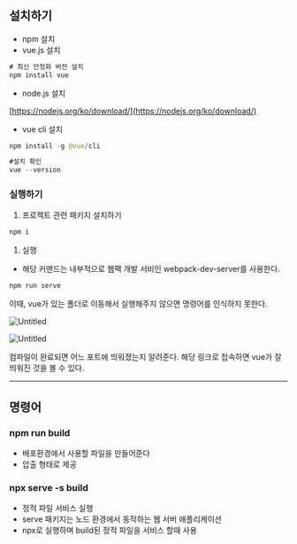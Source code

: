 ## 설치하기

- npm 설치
- vue.js 설치

```java
# 최신 안정화 버전 설치
npm install vue
```

- node.js 설치

[https://nodejs.org/ko/download/](https://nodejs.org/ko/download/)

- vue cli 설치

```java
npm install -g @vue/cli

#설치 확인
vue --version
```

### 실행하기

1. 프로젝트 관련 패키지 설치하기

```java
npm i 
```

1. 실행
- 해당 커맨드는 내부적으로 웹팩 개발 서비인 webpack-dev-server를 사용한다.

```java
npm run serve
```

이때, vue가 있는 폴더로 이동해서 실행해주지 않으면 명령어를 인식하지 못한다. 

![Untitled](https://s3-us-west-2.amazonaws.com/secure.notion-static.com/851f8d54-389d-4434-a97d-feef684699a4/Untitled.png)

![Untitled](https://s3-us-west-2.amazonaws.com/secure.notion-static.com/14d70f43-ec12-4832-9c54-0562d7fc3ee6/Untitled.png)

컴파일이 완료되면 어느 포트에 띄워졌는지 알려준다. 해당 링크로 접속하면 vue가 잘 띄워진 것을 볼 수 있다. 

---

## 명령어

### npm run build

- 배포환경에서 사용할 파일을 만들어준다
- 압출 형태로 제공

### npx serve -s build

- 정적 파일 서비스 실행
- serve 패키지는 노드 환경에서 동작하는 웹 서버 애플리케이션
- npx로 실행하며 build된 정적 파일을 서비스 할때 사용
